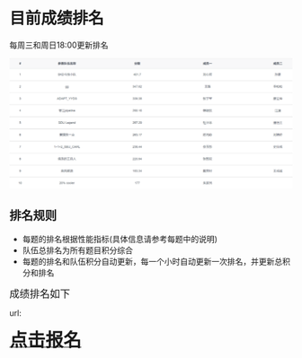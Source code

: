 # 目前成绩排名 
每周三和周日18:00更新排名<br>

![](./images/526.png)

## **排名规则**
+ 每题的排名根据性能指标(具体信息请参考每题中的说明)
+ 队伍总排名为所有题目积分综合
+ 每题的排名和队伍积分自动更新，每一个小时自动更新一次排名，并更新总积分和排名


<font face="黑体" size = "4">成绩排名如下</font>

url:   


<a href="https://xupsh.github.io/ccc2021/upload.html"><font size="6" ><strong>点击报名</strong></font></a>
